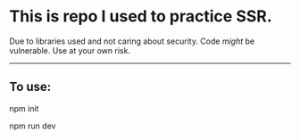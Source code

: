 # This is repo I used to practice SSR.
Due to libraries used and not caring about security. Code *might* be vulnerable. Use at your own risk.

------

## To use:

npm init

npm run dev
